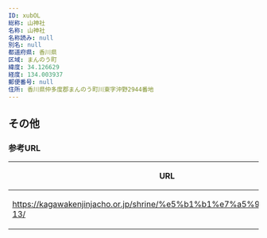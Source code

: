```yaml
---
ID: xubOL
総称: 山神社
名称: 山神社
名称読み: null
別名: null
都道府県: 香川県
区域: まんのう町
緯度: 34.126629
経度: 134.003937
郵便番号: null
住所: 香川県仲多度郡まんのう町川東字沖野2944番地
---
```


## その他

### 参考URL

| URL                                                                    | 説明   |
| ---------------------------------------------------------------------- | ------ |
| https://kagawakenjinjacho.or.jp/shrine/%e5%b1%b1%e7%a5%9e%e7%a4%be-13/ | 神社庁 |
